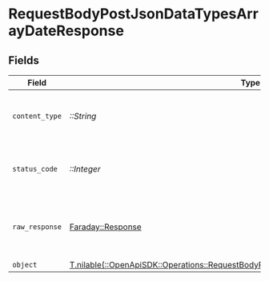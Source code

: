 # RequestBodyPostJsonDataTypesArrayDateResponse


## Fields

| Field                                                                                                                                                                  | Type                                                                                                                                                                   | Required                                                                                                                                                               | Description                                                                                                                                                            |
| ---------------------------------------------------------------------------------------------------------------------------------------------------------------------- | ---------------------------------------------------------------------------------------------------------------------------------------------------------------------- | ---------------------------------------------------------------------------------------------------------------------------------------------------------------------- | ---------------------------------------------------------------------------------------------------------------------------------------------------------------------- |
| `content_type`                                                                                                                                                         | *::String*                                                                                                                                                             | :heavy_check_mark:                                                                                                                                                     | HTTP response content type for this operation                                                                                                                          |
| `status_code`                                                                                                                                                          | *::Integer*                                                                                                                                                            | :heavy_check_mark:                                                                                                                                                     | HTTP response status code for this operation                                                                                                                           |
| `raw_response`                                                                                                                                                         | [Faraday::Response](https://www.rubydoc.info/gems/faraday/Faraday/Response)                                                                                            | :heavy_check_mark:                                                                                                                                                     | Raw HTTP response; suitable for custom response parsing                                                                                                                |
| `object`                                                                                                                                                               | [T.nilable(::OpenApiSDK::Operations::RequestBodyPostJsonDataTypesArrayDateResponseBody)](../../models/operations/requestbodypostjsondatatypesarraydateresponsebody.md) | :heavy_minus_sign:                                                                                                                                                     | OK                                                                                                                                                                     |